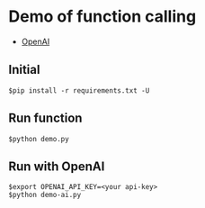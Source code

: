 # Demo of function calling
* [OpenAI](https://platform.openai.com/docs/guides/function-calling)


## Initial
```
$pip install -r requirements.txt -U
```

## Run function
```
$python demo.py
```

## Run with OpenAI
```
$export OPENAI_API_KEY=<your api-key>
$python demo-ai.py
```